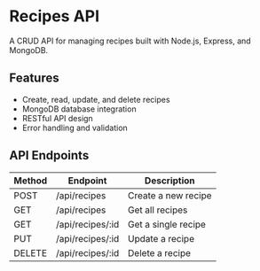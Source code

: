 # Recipes API

A CRUD API for managing recipes built with Node.js, Express, and MongoDB.

## Features

- Create, read, update, and delete recipes
- MongoDB database integration
- RESTful API design
- Error handling and validation


## API Endpoints

| Method | Endpoint        | Description          |
|--------|-----------------|----------------------|
| POST   | /api/recipes    | Create a new recipe  |
| GET    | /api/recipes    | Get all recipes      |
| GET    | /api/recipes/:id| Get a single recipe  |
| PUT    | /api/recipes/:id| Update a recipe      |
| DELETE | /api/recipes/:id| Delete a recipe      |

